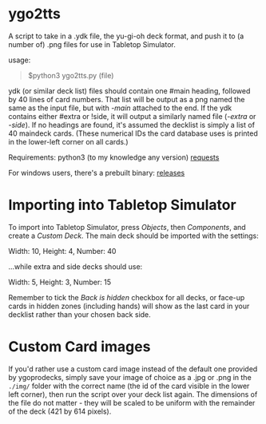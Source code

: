 # ygo2tts
A script to take in a .ydk file, the yu-gi-oh deck format, and push it to (a number of) .png files for use in Tabletop Simulator.

usage:
> $python3 ygo2tts.py (file)

ydk (or similar deck list) files should contain one #main heading, followed by 40 lines of card numbers. That list will be output as a png named the same as the input file, but with *-main* attached to the end. If the ydk contains either #extra or !side, it will output a similarly named file (*-extra* or *-side*). If no headings are found, it's assumed the decklist is simply a list of 40 maindeck cards.
(These numerical IDs the card database uses is printed in the lower-left corner on all cards.)

Requirements:
python3 (to my knowledge any version)
[requests](https://requests.readthedocs.io/en/master/)

For windows users, there's a prebuilt binary:
[releases](https://github.com/Abzol/ygo2tts/releases)

# Importing into Tabletop Simulator
To import into Tabletop Simulator, press *Objects*, then *Components*, and create a *Custom Deck*.
The main deck should be imported with the settings:

Width: 10, Height: 4, Number: 40

...while extra and side decks should use:

Width: 5, Height: 3, Number: 15

Remember to tick the *Back is hidden* checkbox for all decks, or face-up cards in hidden zones (including hands) will show as the last card in your decklist rather than your chosen back side.

# Custom Card images
If you'd rather use a custom card image instead of the default one provided by ygoprodecks, simply save your image of choice as a .jpg or .png in the `./img/` folder with the correct name (the id of the card visible in the lower left corner), then run the script over your deck list again. The dimensions of the file do not matter - they will be scaled to be uniform with the remainder of the deck (421 by 614 pixels).